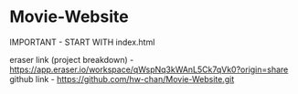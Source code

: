 # Movie-Website

IMPORTANT - START WITH index.html

eraser link (project breakdown) - https://app.eraser.io/workspace/qWspNq3kWAnL5Ck7qVk0?origin=share
github link - https://github.com/hw-chan/Movie-Website.git
